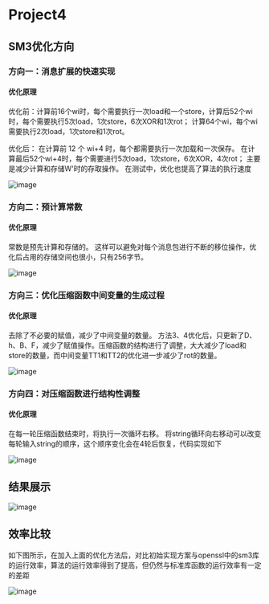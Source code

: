 # Project4

## SM3优化方向

### 方向一：消息扩展的快速实现

#### 优化原理

优化前：计算前16个wi时，每个需要执行一次load和一个store，计算后52个wi时，每个需要执行5次load，1次store，6次XOR和1次rot；
计算64个wi，每个wi需要执行2次load，1次store和1次rot。

优化后：
在计算前 12 个 wi+4 时，每个都需要执行一次加载和一次保存。 在计算最后52个wi+4时，每个需要进行5次load，1次store，6次XOR，4次rot；
主要是减少计算和存储W'时的存取操作。 在测试中，优化也提高了算法的执行速度

![image](https://user-images.githubusercontent.com/107350922/180923528-7aef5f25-21ea-4b5a-bcc8-01a00b1888c7.png)

### 方向二：预计算常数

#### 优化原理

常数是预先计算和存储的。 这样可以避免对每个消息包进行不断的移位操作，优化后占用的存储空间也很小，只有256字节。

![image](https://user-images.githubusercontent.com/107350922/180923861-5df4640b-e711-4acf-a80f-73c88cc7d374.png)

### 方向三：优化压缩函数中间变量的生成过程

#### 优化原理

去除了不必要的赋值，减少了中间变量的数量。 方法3、4优化后，只更新了D、h、B、F，减少了赋值操作。压缩函数的结构进行了调整，大大减少了load和store的数量，而中间变量TT1和TT2的优化进一步减少了rot的数量。

![image](https://user-images.githubusercontent.com/107350922/180924370-1f099156-90bc-4f06-838f-f9034d35cc0a.png)

### 方向四：对压缩函数进行结构性调整

#### 优化原理

在每一轮压缩函数结束时，将执行一次循环右移。 将string循环向右移动可以改变每轮输入string的顺序，这个顺序变化会在4轮后恢复，代码实现如下

![image](https://user-images.githubusercontent.com/107350922/180924074-ebd632ef-3ca1-471c-a32c-3e194577eecd.png)


## 结果展示

![image](https://github.com/1-14/Project4/blob/main/%E6%88%AA%E5%9B%BE/1.png)

## 效率比较

如下图所示，在加入上面的优化方法后，对比初始实现方案与openssl中的sm3库的运行效率，算法的运行效率得到了提高，但仍然与标准库函数的运行效率有一定的差距

![image](https://github.com/1-14/Project4/blob/main/%E6%88%AA%E5%9B%BE/2.png)














